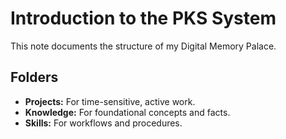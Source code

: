 # Introduction to the PKS System

This note documents the structure of my Digital Memory Palace.

## Folders

- **Projects:** For time-sensitive, active work.
- **Knowledge:** For foundational concepts and facts.
- **Skills:** For workflows and procedures.